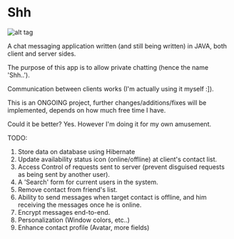 # Shh

![alt tag](http://www.photo-host.org/images/2017/01/23/IWSEb.png)

A chat messaging application written (and still being written) in JAVA, both client and server sides. 

The purpose of this app is to allow private chatting (hence the name 'Shh..').

Communication between clients works (I'm actually using it myself :]).

This is an ONGOING project, further changes/additions/fixes will be implemented, depends on how much free time I have.

Could it be better? Yes. However I'm doing it for my own amusement.

TODO: <br />
1. Store data on database using Hibernate <br />
2. Update availability status icon (online/offline) at client's contact list. <br />
3. Access Control of requests sent to server (prevent disguised requests as being sent by another user). <br />
4. A 'Search' form for current users in the system. <br />
5. Remove contact from friend's list. <br />
6. Ability to send messages when target contact is offline, and him receiving the messages once he is online. <br />
7. Encrypt messages end-to-end. <br />
8. Personalization (Window colors, etc..) <br />
9. Enhance contact profile (Avatar, more fields) <br />
